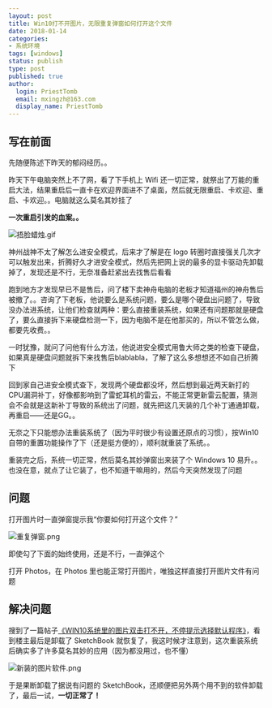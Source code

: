 ```yaml
---
layout: post
title: Win10打不开图片，无限重复弹窗如何打开这个文件
date: 2018-01-14
categories:
- 系统环境
tags: [windows]
status: publish
type: post
published: true
author:
  login: PriestTomb
  email: mxingzh@163.com
  display_name: PriestTomb
---
```


## 写在前面

先随便陈述下昨天的郁闷经历。。

昨天下午电脑突然上不了网，看了下手机上 Wifi 还一切正常，就祭出了万能的重启大法，结果重启后一直卡在欢迎界面进不了桌面，然后就无限重启、卡欢迎、重启、卡欢迎。。电脑就这么莫名其妙挂了

**一次重启引发的血案。。**

![捂脸蜡烛.gif](https://i.loli.net/2018/11/08/5be442af74074.gif)

神州战神不太了解怎么进安全模式，后来才了解是在 logo 转圈时直接强关几次才可以触发出来，折腾好久才进安全模式，然后先把网上说的最多的显卡驱动先卸载掉了，发现还是不行，无奈准备赶紧出去找售后看看

跑到地方才发现早已不是售后，问了楼下卖神舟电脑的老板才知道福州的神舟售后被撤了。。咨询了下老板，他说要么是系统问题，要么是哪个硬盘出问题了，导致没办法进系统，让他们检查就两种：要么直接重装系统，如果还有问题那就是硬盘了，要么直接拆下来硬盘检测一下，因为电脑不是在他那买的，所以不管怎么做，都要先收费。。

一时犹豫，就问了问他有什么方法，他说进安全模式用鲁大师之类的检查下硬盘，如果真是硬盘问题就拆下来找售后blablabla，了解了这么多想想还不如自己折腾下

回到家自己进安全模式查下，发现两个硬盘都没坏，然后想到最近两天新打的CPU漏洞补丁，好像都影响到了雷蛇耳机的雷云，不能正常更新雷云配置，猜测会不会就是这新补丁导致的系统出了问题，就先把这几天装的几个补丁通通卸载，再重启——还是GG。。

无奈之下只能想办法重装系统了（因为平时很少有设置还原点的习惯），按Win10自带的重置功能操作了下（还是挺方便的），顺利就重装了系统。。

重装完之后，系统一切正常，然后莫名其妙弹窗出来装了个 Windows 10 易升。。也没在意，就点了让它装了，也不知道干嘛用的，然后今天突然发现了问题

## 问题

打开图片时一直弹窗提示我“你要如何打开这个文件？”

![重复弹窗.png](https://i.loli.net/2018/11/07/5be2f2266ae81.png)

即使勾了下面的始终使用，还是不行，一直弹这个

打开 Photos，在 Photos 里也能正常打开图片，唯独这样直接打开图片文件有问题

## 解决问题

搜到了一篇帖子[《WIN10系统里的图片双击打不开，不停提示选择默认程序》](http://bbs.a9vg.com/thread-5243203-1-1.html)，看到楼主最后是卸载了 SketchBook 就恢复了，我这时候才注意到，这次重装系统后确实多了许多莫名其妙的应用（因为都没用过，也不懂）

![新装的图片软件.png](https://i.loli.net/2018/11/07/5be2f2266e4f5.png)

于是果断卸载了据说有问题的 SketchBook，还顺便把另外两个用不到的软件卸载了，最后一试，**一切正常了！**
